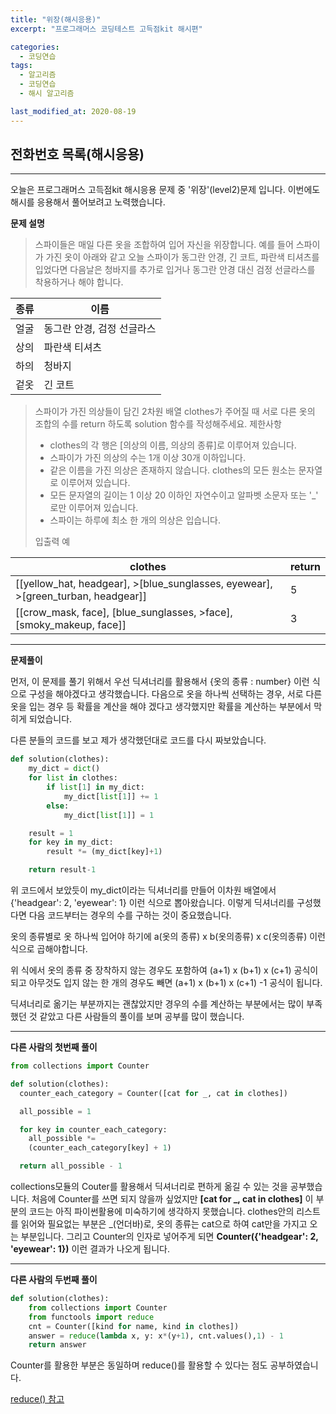 ```yaml
---
title: "위장(해시응용)"
excerpt: "프로그래머스 코딩테스트 고득점kit 해시편"

categories:
  - 코딩연습
tags:
  - 알고리즘
  - 코딩연습
  - 해시 알고리즘

last_modified_at: 2020-08-19
---
```

## 전화번호 목록(해시응용)
---
오늘은 프로그래머스 고득점kit 해시응용 문제 중 '위장'(level2)문제 입니다. 이번에도 해시를 응용해서 풀어보려고 노력했습니다.

**문제 설명**

>스파이들은 매일 다른 옷을 조합하여 입어 자신을 위장합니다.
예를 들어 스파이가 가진 옷이 아래와 같고 오늘 스파이가 동그란 안경, 긴 코트, 파란색 티셔츠를 입었다면 다음날은 청바지를 추가로 입거나 동그란 안경 대신 검정 선글라스를 착용하거나 해야 합니다.

종류 |	이름
-|-|
얼굴	|동그란 안경, 검정 선글라스
상의	|파란색 티셔츠
하의	|청바지
겉옷	|긴 코트

>스파이가 가진 의상들이 담긴 2차원 배열 clothes가 주어질 때 서로 다른 옷의 조합의 수를 return 하도록 solution 함수를 작성해주세요.
>제한사항
>- clothes의 각 행은 [의상의 이름, 의상의 종류]로 이루어져 있습니다.
>- 스파이가 가진 의상의 수는 1개 이상 30개 이하입니다.
>- 같은 이름을 가진 의상은 존재하지 않습니다.
clothes의 모든 원소는 문자열로 이루어져 있습니다.
>- 모든 문자열의 길이는 1 이상 20 이하인 자연수이고 알파벳 소문자 또는 '_' 로만 이루어져 있습니다.
>- 스파이는 하루에 최소 한 개의 의상은 입습니다.
>
>입출력 예

clothes|	return
-|-|
[[yellow_hat, headgear], >[blue_sunglasses, eyewear], >[green_turban, headgear]]|	5
[[crow_mask, face], [blue_sunglasses, >face], [smoky_makeup, face]]|	3
***

**문제풀이**

먼저, 이 문제를 풀기 위해서 우선 딕셔너리를 활용해서 {옷의 종류 : number} 이런 식으로 구성을 해야겠다고 생각했습니다.
다음으로 옷을 하나씩 선택하는 경우, 서로 다른 옷을 입는 경우 등 확률을 계산을 해야 겠다고 생각했지만 확률을 계산하는 부분에서 막히게 되었습니다.

다른 분들의 코드를 보고 제가 생각했던대로 코드를 다시 짜보았습니다.

```python
def solution(clothes):
    my_dict = dict()
    for list in clothes:
        if list[1] in my_dict:
            my_dict[list[1]] += 1
        else:
            my_dict[list[1]] = 1

    result = 1
    for key in my_dict:
        result *= (my_dict[key]+1)

    return result-1
```

위 코드에서 보았듯이 my_dict이라는 딕셔너리를 만들어 이차원 배열에서 {'headgear': 2, 'eyewear': 1} 이런 식으로 뽑아왔습니다. 이렇게 딕셔너리를 구성했다면 다음 코드부터는 경우의 수를 구하는 것이 중요했습니다.

옷의 종류별로 옷 하나씩 입어야 하기에 a(옷의 종류) x b(옷의종류) x c(옷의종류) 이런식으로 곱해야합니다.

위 식에서 옷의 종류 중 장착하지 않는 경우도 포함하여 (a+1) x (b+1) x (c+1) 공식이 되고 아무것도 입지 않는 한 개의 경우도 빼면  (a+1) x (b+1) x (c+1) -1 공식이 됩니다.

딕셔너리로 옮기는 부분까지는 괜찮았지만 경우의 수를 계산하는 부분에서는 많이 부족했던 것 같았고 다른 사람들의 풀이를 보며 공부를 많이 했습니다.


***
**다른 사람의 첫번째 풀이**
```python
from collections import Counter

def solution(clothes):
  counter_each_category = Counter([cat for _, cat in clothes])

  all_possible = 1

  for key in counter_each_category:
    all_possible *=
    (counter_each_category[key] + 1)

  return all_possible - 1

```

collections모듈의 Couter를 활용해서 딕셔너리로 편하게 옮길 수 있는 것을 공부했습니다. 처음에 Counter를 쓰면 되지 않을까 싶었지만 **[cat for _, cat in clothes]** 이 부분의 코드는 아직 파이썬활용에 미숙하기에 생각하지 못했습니다. clothes안의 리스트를 읽어와 필요없는 부분은 _(언더바)로, 옷의 종류는 cat으로 하여 cat만을 가지고 오는 부분입니다. 그리고 Counter의 인자로 넣어주게 되면  **Counter({'headgear': 2, 'eyewear': 1})** 이런 결과가 나오게 됩니다.

***

**다른 사람의 두번째 풀이**
```python
def solution(clothes):
    from collections import Counter
    from functools import reduce
    cnt = Counter([kind for name, kind in clothes])
    answer = reduce(lambda x, y: x*(y+1), cnt.values(),1) - 1
    return answer
```
Counter를 활용한 부분은 동일하며 reduce()를 활용할 수 있다는 점도 공부하였습니다.


[reduce() 참고](https://python-reference.readthedocs.io/en/latest/docs/functions/reduce.html)
